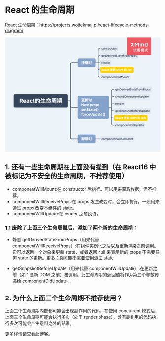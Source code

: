 # React 的生命周期

React 生命周期：https://projects.wojtekmaj.pl/react-lifecycle-methods-diagram/

<img src="../../思维导图/React的生命周期.png">

## 1. 还有一些生命周期在上面没有提到（在 React16 中被标记为不安全的生命周期，不推荐使用）

- componentWillMount:在 constructor 后执行。可以用来获取数据，但不推荐。
- componentWillReceiveProps:在 props 发生改变时，会立即执行。一般用来通过 props 改变本组件的 state。
- componentWillUpdate:在 render 之前执行。

### 1.1 废除了上面三个生命周期后，添加了两个新的生命周期：

- 静态 getDerivedStateFromProps（用来代替 componentWillReceiveProps）:在组件实例化之后以及重新渲染之前调用。它可以返回一个对象来更新 state，或者返回 null 来表示新的 props 不需要任何 state 的更新。[更多：你可能不需要使用派生 state](https://zh-hans.reactjs.org/blog/2018/06/07/you-probably-dont-need-derived-state.html)

- getSnapshotBeforeUpdate（用来代替 componentWillUpdate）:在更新之前（如：更新 DOM 之前）被调用。此生命周期的返回值将作为第三个参数传递给 componentDidUpdate。

## 2. 为什么上面三个生命周期不推荐使用？

上面三个生命周期内部都可能会出现副作用的代码，在使用 concurrent 模式后，上面三个生命周期可能会执行多次（处于 render phase），含有副作用的代码执行多次可能会产生意料之外的结果。

更多详情请查看[此博客](https://reactjs.org/blog/2018/03/27/update-on-async-rendering.html)。
